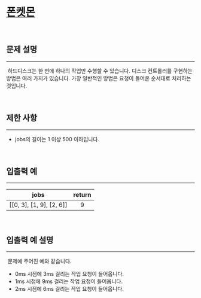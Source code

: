 # [폰켓몬](https://school.programmers.co.kr/learn/courses/30/lessons/1845)

<br/>

## 문제 설명

<hr />

&nbsp;하드디스크는 한 번에 하나의 작업만 수행할 수 있습니다. 디스크 컨트롤러를 구현하는 방법은 여러 가지가 있습니다. 가장 일반적인 방법은 요청이 들어온 순서대로 처리하는 것입니다.

<br/>

## 제한 사항

<hr />

- jobs의 길이는 1 이상 500 이하입니다.

<br/>

## 입출력 예

<hr />

|           jobs           | return |
| :----------------------: | :----: |
| [[0, 3], [1, 9], [2, 6]] |   9    |

<br/>

## 입출력 예 설명

<hr />

&nbsp;문제에 주어진 예와 같습니다.

- 0ms 시점에 3ms 걸리는 작업 요청이 들어옵니다.
- 1ms 시점에 9ms 걸리는 작업 요청이 들어옵니다.
- 2ms 시점에 6ms 걸리는 작업 요청이 들어옵니다.
